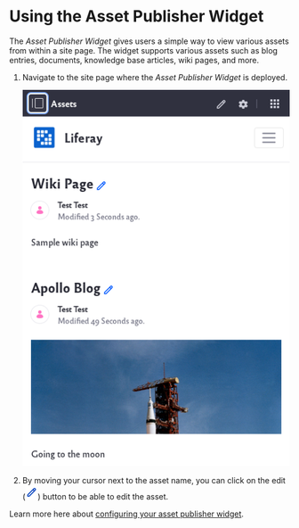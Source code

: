 # Using the Asset Publisher Widget

The *Asset Publisher Widget* gives users a simple way to view various assets from within a site page. The widget supports various assets such as blog entries, documents, knowledge base articles, wiki pages, and more.

1. Navigate to the site page where the *Asset Publisher Widget* is deployed.

    ![](using-the-asset-publisher-widget/images/01.png)

2. By moving your cursor next to the asset name, you can click on the edit (![](using-the-asset-publisher-widget/images/02.png)) button to be able to edit the asset.

Learn more here about [configuring your asset publisher widget](../../../../site-building/displaying-content/using-the-asset-publisher-widget).

